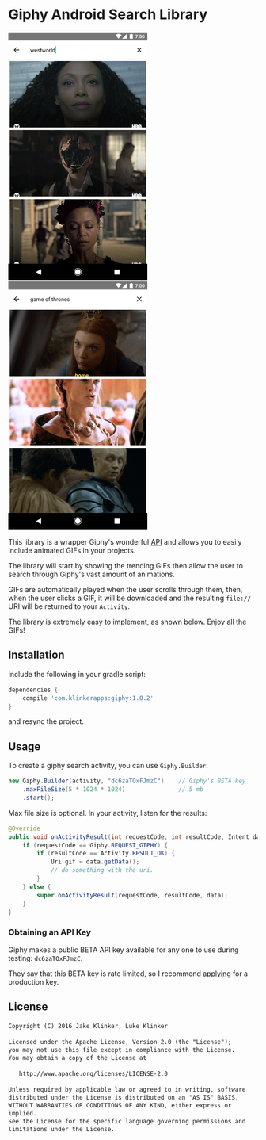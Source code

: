 # Giphy Android Search Library

![preview1](artwork/preview.png) ![preview2](artwork/preview2.png)

This library is a wrapper Giphy's wonderful [API](https://github.com/Giphy/GiphyAPI) and allows you to easily include animated GIFs in your projects.

The library will start by showing the trending GIFs then allow the user to search through Giphy's vast amount of animations.

GIFs are automatically played when the user scrolls through them, then, when the user clicks a GIF, it will be downloaded and the resulting `file://` URI will be returned to your `Activity`.

The library is extremely easy to implement, as shown below. Enjoy all the GIFs!

## Installation

Include the following in your gradle script:

```groovy
dependencies {
    compile 'com.klinkerapps:giphy:1.0.2'
}
```

and resync the project.

## Usage

To create a giphy search activity, you can use `Giphy.Builder`:

```java
new Giphy.Builder(activity, "dc6zaTOxFJmzC")    // Giphy's BETA key
    .maxFileSize(5 * 1024 * 1024)               // 5 mb
    .start();
```

Max file size is optional. In your activity, listen for the results:

```java
@Override
public void onActivityResult(int requestCode, int resultCode, Intent data) {
    if (requestCode == Giphy.REQUEST_GIPHY) {
        if (resultCode == Activity.RESULT_OK) {
            Uri gif = data.getData();
            // do something with the uri.
        }
    } else {
        super.onActivityResult(requestCode, resultCode, data);
    }
}
```

### Obtaining an API Key

Giphy makes a public BETA API key available for any one to use during testing: `dc6zaTOxFJmzC`.

They say that this BETA key is rate limited, so I recommend [applying](http://api.giphy.com/submit) for a production key.

## License

    Copyright (C) 2016 Jake Klinker, Luke Klinker

    Licensed under the Apache License, Version 2.0 (the "License");
    you may not use this file except in compliance with the License.
    You may obtain a copy of the License at

       http://www.apache.org/licenses/LICENSE-2.0

    Unless required by applicable law or agreed to in writing, software
    distributed under the License is distributed on an "AS IS" BASIS,
    WITHOUT WARRANTIES OR CONDITIONS OF ANY KIND, either express or implied.
    See the License for the specific language governing permissions and
    limitations under the License.
